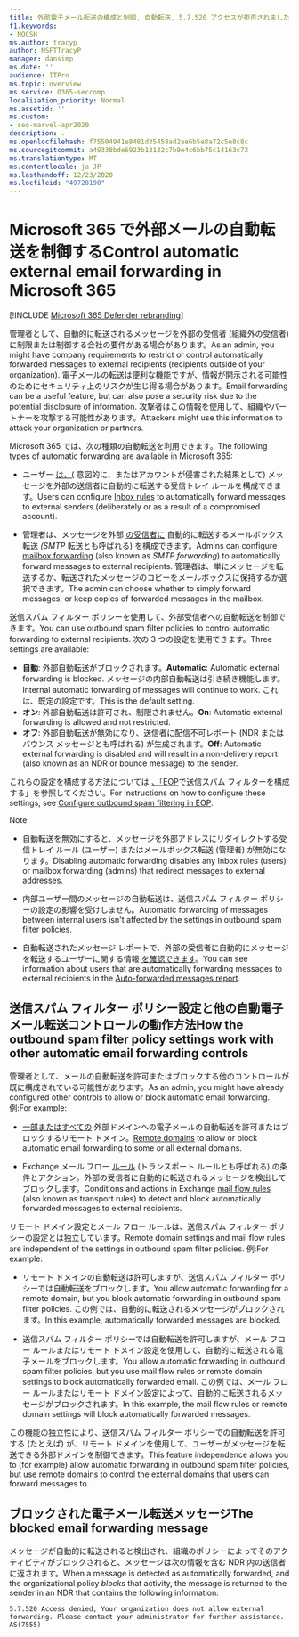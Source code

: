 ```yaml
---
title: 外部電子メール転送の構成と制御, 自動転送, 5.7.520 アクセスが拒否されました, 外部転送を無効にする, 管理者が外部転送を無効にしました, 送信スパム対策ポリシー
f1.keywords:
- NOCSH
ms.author: tracyp
author: MSFTTracyP
manager: dansimp
ms.date: ''
audience: ITPro
ms.topic: overview
ms.service: O365-seccomp
localization_priority: Normal
ms.assetid: ''
ms.custom:
- seo-marvel-apr2020
description: .
ms.openlocfilehash: f75504941e8481d35458ad2ae6b5e8a72c5e8c8c
ms.sourcegitcommit: a49338bde6923b13132c7b9e4c6bb75c14163c72
ms.translationtype: MT
ms.contentlocale: ja-JP
ms.lasthandoff: 12/23/2020
ms.locfileid: "49728190"
---
```

# <a name="control-automatic-external-email-forwarding-in-microsoft-365"></a><span data-ttu-id="c66bb-103">Microsoft 365 で外部メールの自動転送を制御する</span><span class="sxs-lookup"><span data-stu-id="c66bb-103">Control automatic external email forwarding in Microsoft 365</span></span>

[!INCLUDE [Microsoft 365 Defender rebranding](../includes/microsoft-defender-for-office.md)]

<span data-ttu-id="c66bb-104">管理者として、自動的に転送されるメッセージを外部の受信者 (組織外の受信者) に制限または制御する会社の要件がある場合があります。</span><span class="sxs-lookup"><span data-stu-id="c66bb-104">As an admin, you might have company requirements to restrict or control automatically forwarded messages to external recipients (recipients outside of your organization).</span></span> <span data-ttu-id="c66bb-105">電子メールの転送は便利な機能ですが、情報が開示される可能性のためにセキュリティ上のリスクが生じ得る場合があります。</span><span class="sxs-lookup"><span data-stu-id="c66bb-105">Email forwarding can be a useful feature, but can also pose a security risk due to the potential disclosure of information.</span></span> <span data-ttu-id="c66bb-106">攻撃者はこの情報を使用して、組織やパートナーを攻撃する可能性があります。</span><span class="sxs-lookup"><span data-stu-id="c66bb-106">Attackers might use this information to attack your organization or partners.</span></span>

<span data-ttu-id="c66bb-107">Microsoft 365 では、次の種類の自動転送を利用できます。</span><span class="sxs-lookup"><span data-stu-id="c66bb-107">The following types of automatic forwarding are available in Microsoft 365:</span></span>

- <span data-ttu-id="c66bb-108">ユーザー [は、(](https://support.microsoft.com/office/c24f5dea-9465-4df4-ad17-a50704d66c59) 意図的に、またはアカウントが侵害された結果として) メッセージを外部の送信者に自動的に転送する受信トレイ ルールを構成できます。</span><span class="sxs-lookup"><span data-stu-id="c66bb-108">Users can configure [Inbox rules](https://support.microsoft.com/office/c24f5dea-9465-4df4-ad17-a50704d66c59) to automatically forward messages to external senders (deliberately or as a result of a compromised account).</span></span>

- <span data-ttu-id="c66bb-109">管理者は、メッセージを外部 [の受信者に](https://docs.microsoft.com/exchange/recipients-in-exchange-online/manage-user-mailboxes/configure-email-forwarding) 自動的に転送するメールボックス転送 _(SMTP_ 転送とも呼ばれる) を構成できます。</span><span class="sxs-lookup"><span data-stu-id="c66bb-109">Admins can configure [mailbox forwarding](https://docs.microsoft.com/exchange/recipients-in-exchange-online/manage-user-mailboxes/configure-email-forwarding) (also known as _SMTP forwarding_) to automatically forward messages to external recipients.</span></span> <span data-ttu-id="c66bb-110">管理者は、単にメッセージを転送するか、転送されたメッセージのコピーをメールボックスに保持するか選択できます。</span><span class="sxs-lookup"><span data-stu-id="c66bb-110">The admin can choose whether to simply forward messages, or keep copies of forwarded messages in the mailbox.</span></span>

<span data-ttu-id="c66bb-111">送信スパム フィルター ポリシーを使用して、外部受信者への自動転送を制御できます。</span><span class="sxs-lookup"><span data-stu-id="c66bb-111">You can use outbound spam filter policies to control automatic forwarding to external recipients.</span></span> <span data-ttu-id="c66bb-112">次の 3 つの設定を使用できます。</span><span class="sxs-lookup"><span data-stu-id="c66bb-112">Three settings are available:</span></span>

- <span data-ttu-id="c66bb-113">**自動**: 外部自動転送がブロックされます。</span><span class="sxs-lookup"><span data-stu-id="c66bb-113">**Automatic**: Automatic external forwarding is blocked.</span></span> <span data-ttu-id="c66bb-114">メッセージの内部自動転送は引き続き機能します。</span><span class="sxs-lookup"><span data-stu-id="c66bb-114">Internal automatic forwarding of messages will continue to work.</span></span> <span data-ttu-id="c66bb-115">これは、既定の設定です。</span><span class="sxs-lookup"><span data-stu-id="c66bb-115">This is the default setting.</span></span>
- <span data-ttu-id="c66bb-116">**オン**: 外部自動転送は許可され、制限されません。</span><span class="sxs-lookup"><span data-stu-id="c66bb-116">**On**: Automatic external forwarding is allowed and not restricted.</span></span>
- <span data-ttu-id="c66bb-117">**オフ**: 外部自動転送が無効になり、送信者に配信不可レポート (NDR またはバウンス メッセージとも呼ばれる) が生成されます。</span><span class="sxs-lookup"><span data-stu-id="c66bb-117">**Off**: Automatic external forwarding is disabled and will result in a non-delivery report (also known as an NDR or bounce message) to the sender.</span></span>

<span data-ttu-id="c66bb-118">これらの設定を構成する方法については [、「EOP](configure-the-outbound-spam-policy.md)で送信スパム フィルターを構成する」を参照してください。</span><span class="sxs-lookup"><span data-stu-id="c66bb-118">For instructions on how to configure these settings, see [Configure outbound spam filtering in EOP](configure-the-outbound-spam-policy.md).</span></span>

> [!NOTE]
>
> - <span data-ttu-id="c66bb-119">自動転送を無効にすると、メッセージを外部アドレスにリダイレクトする受信トレイ ルール (ユーザー) またはメールボックス転送 (管理者) が無効になります。</span><span class="sxs-lookup"><span data-stu-id="c66bb-119">Disabling automatic forwarding disables any Inbox rules (users) or mailbox forwarding (admins) that redirect messages to external addresses.</span></span>
>
> - <span data-ttu-id="c66bb-120">内部ユーザー間のメッセージの自動転送は、送信スパム フィルター ポリシーの設定の影響を受けしません。</span><span class="sxs-lookup"><span data-stu-id="c66bb-120">Automatic forwarding of messages between internal users isn't affected by the settings in outbound spam filter policies.</span></span>
>
> - <span data-ttu-id="c66bb-121">自動転送されたメッセージ レポートで、外部の受信者に自動的にメッセージを転送するユーザーに関する情報 [を確認できます](mfi-auto-forwarded-messages-report.md)。</span><span class="sxs-lookup"><span data-stu-id="c66bb-121">You can see information about users that are automatically forwarding messages to external recipients in the [Auto-forwarded messages report](mfi-auto-forwarded-messages-report.md).</span></span>

## <a name="how-the-outbound-spam-filter-policy-settings-work-with-other-automatic-email-forwarding-controls"></a><span data-ttu-id="c66bb-122">送信スパム フィルター ポリシー設定と他の自動電子メール転送コントロールの動作方法</span><span class="sxs-lookup"><span data-stu-id="c66bb-122">How the outbound spam filter policy settings work with other automatic email forwarding controls</span></span>

<span data-ttu-id="c66bb-123">管理者として、メールの自動転送を許可またはブロックする他のコントロールが既に構成されている可能性があります。</span><span class="sxs-lookup"><span data-stu-id="c66bb-123">As an admin, you might have already configured other controls to allow or block automatic email forwarding.</span></span> <span data-ttu-id="c66bb-124">例:</span><span class="sxs-lookup"><span data-stu-id="c66bb-124">For example:</span></span>

- <span data-ttu-id="c66bb-125">[一部またはすべての](https://docs.microsoft.com/exchange/mail-flow-best-practices/remote-domains/remote-domains) 外部ドメインへの電子メールの自動転送を許可またはブロックするリモート ドメイン。</span><span class="sxs-lookup"><span data-stu-id="c66bb-125">[Remote domains](https://docs.microsoft.com/exchange/mail-flow-best-practices/remote-domains/remote-domains) to allow or block automatic email forwarding to some or all external domains.</span></span>

- <span data-ttu-id="c66bb-126">Exchange メール フロー [ルール](https://docs.microsoft.com/exchange/security-and-compliance/mail-flow-rules/mail-flow-rules) (トランスポート ルールとも呼ばれる) の条件とアクション。外部の受信者に自動的に転送されるメッセージを検出してブロックします。</span><span class="sxs-lookup"><span data-stu-id="c66bb-126">Conditions and actions in Exchange [mail flow rules](https://docs.microsoft.com/exchange/security-and-compliance/mail-flow-rules/mail-flow-rules) (also known as transport rules) to detect and block automatically forwarded messages to external recipients.</span></span>

<span data-ttu-id="c66bb-127">リモート ドメイン設定とメール フロー ルールは、送信スパム フィルター ポリシーの設定とは独立しています。</span><span class="sxs-lookup"><span data-stu-id="c66bb-127">Remote domain settings and mail flow rules are independent of the settings in outbound spam filter policies.</span></span> <span data-ttu-id="c66bb-128">例:</span><span class="sxs-lookup"><span data-stu-id="c66bb-128">For example:</span></span>

- <span data-ttu-id="c66bb-129">リモート ドメインの自動転送は許可しますが、送信スパム フィルター ポリシーでは自動転送をブロックします。</span><span class="sxs-lookup"><span data-stu-id="c66bb-129">You allow automatic forwarding for a remote domain, but you block automatic forwarding in outbound spam filter policies.</span></span> <span data-ttu-id="c66bb-130">この例では、自動的に転送されるメッセージがブロックされます。</span><span class="sxs-lookup"><span data-stu-id="c66bb-130">In this example, automatically forwarded messages are blocked.</span></span>

- <span data-ttu-id="c66bb-131">送信スパム フィルター ポリシーでは自動転送を許可しますが、メール フロー ルールまたはリモート ドメイン設定を使用して、自動的に転送される電子メールをブロックします。</span><span class="sxs-lookup"><span data-stu-id="c66bb-131">You allow automatic forwarding in outbound spam filter policies, but you use mail flow rules or remote domain settings to block automatically forwarded email.</span></span> <span data-ttu-id="c66bb-132">この例では、メール フロー ルールまたはリモート ドメイン設定によって、自動的に転送されるメッセージがブロックされます。</span><span class="sxs-lookup"><span data-stu-id="c66bb-132">In this example, the mail flow rules or remote domain settings will block automatically forwarded messages.</span></span>

<span data-ttu-id="c66bb-133">この機能の独立性により、送信スパム フィルター ポリシーでの自動転送を許可する (たとえば) が、リモート ドメインを使用して、ユーザーがメッセージを転送できる外部ドメインを制御できます。</span><span class="sxs-lookup"><span data-stu-id="c66bb-133">This feature independence allows you to (for example) allow automatic forwarding in outbound spam filter policies, but use remote domains to control the external domains that users can forward messages to.</span></span>

## <a name="the-blocked-email-forwarding-message"></a><span data-ttu-id="c66bb-134">ブロックされた電子メール転送メッセージ</span><span class="sxs-lookup"><span data-stu-id="c66bb-134">The blocked email forwarding message</span></span>

<span data-ttu-id="c66bb-135">メッセージが自動的に転送されると検出され、組織のポリシーによってそのアクティビティがブロックされると、メッセージは次の情報を含む NDR 内の送信者に返されます。</span><span class="sxs-lookup"><span data-stu-id="c66bb-135">When a message is detected as automatically forwarded, and the organizational policy *blocks* that activity, the message is returned to the sender in an NDR that contains the following information:</span></span>

`5.7.520 Access denied, Your organization does not allow external forwarding. Please contact your administrator for further assistance. AS(7555)`
